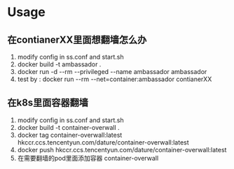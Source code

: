 # Usage
## 在contianerXX里面想翻墙怎么办

1. modify config in ss.conf and start.sh
2. docker build -t ambassador .  
3. docker run -d --rm  --privileged  --name ambassador ambassador
4. test by : docker run --rm  --net=container:ambassador contianerXX

## 在k8s里面容器翻墙
1. modify config in ss.conf and start.sh
2. docker build -t container-overwall .
3. docker tag container-overwall:latest hkccr.ccs.tencentyun.com/dature/container-overwall:latest
4. docker push hkccr.ccs.tencentyun.com/dature/container-overwall:latest
5. 在需要翻墙的pod里面添加容器 container-overwall
